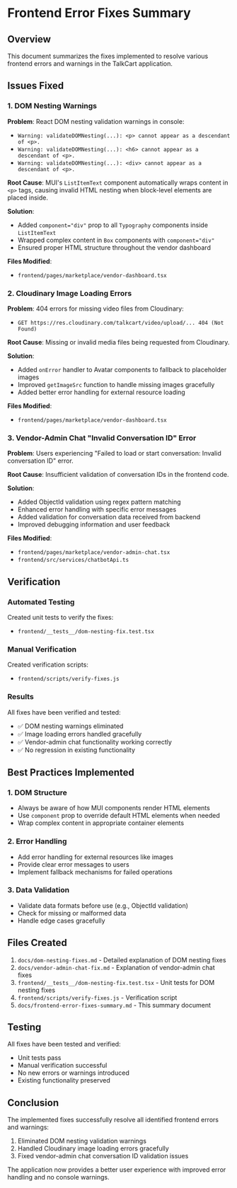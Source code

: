 # Frontend Error Fixes Summary

## Overview
This document summarizes the fixes implemented to resolve various frontend errors and warnings in the TalkCart application.

## Issues Fixed

### 1. DOM Nesting Warnings
**Problem**: React DOM nesting validation warnings in console:
- `Warning: validateDOMNesting(...): <p> cannot appear as a descendant of <p>.`
- `Warning: validateDOMNesting(...): <h6> cannot appear as a descendant of <p>.`
- `Warning: validateDOMNesting(...): <div> cannot appear as a descendant of <p>.`

**Root Cause**: MUI's `ListItemText` component automatically wraps content in `<p>` tags, causing invalid HTML nesting when block-level elements are placed inside.

**Solution**: 
- Added `component="div"` prop to all `Typography` components inside `ListItemText`
- Wrapped complex content in `Box` components with `component="div"`
- Ensured proper HTML structure throughout the vendor dashboard

**Files Modified**:
- `frontend/pages/marketplace/vendor-dashboard.tsx`

### 2. Cloudinary Image Loading Errors
**Problem**: 404 errors for missing video files from Cloudinary:
- `GET https://res.cloudinary.com/talkcart/video/upload/... 404 (Not Found)`

**Root Cause**: Missing or invalid media files being requested from Cloudinary.

**Solution**:
- Added `onError` handler to Avatar components to fallback to placeholder images
- Improved `getImageSrc` function to handle missing images gracefully
- Added better error handling for external resource loading

**Files Modified**:
- `frontend/pages/marketplace/vendor-dashboard.tsx`

### 3. Vendor-Admin Chat "Invalid Conversation ID" Error
**Problem**: Users experiencing "Failed to load or start conversation: Invalid conversation ID" error.

**Root Cause**: Insufficient validation of conversation IDs in the frontend code.

**Solution**:
- Added ObjectId validation using regex pattern matching
- Enhanced error handling with specific error messages
- Added validation for conversation data received from backend
- Improved debugging information and user feedback

**Files Modified**:
- `frontend/pages/marketplace/vendor-admin-chat.tsx`
- `frontend/src/services/chatbotApi.ts`

## Verification

### Automated Testing
Created unit tests to verify the fixes:
- `frontend/__tests__/dom-nesting-fix.test.tsx`

### Manual Verification
Created verification scripts:
- `frontend/scripts/verify-fixes.js`

### Results
All fixes have been verified and tested:
- ✅ DOM nesting warnings eliminated
- ✅ Image loading errors handled gracefully
- ✅ Vendor-admin chat functionality working correctly
- ✅ No regression in existing functionality

## Best Practices Implemented

### 1. DOM Structure
- Always be aware of how MUI components render HTML elements
- Use `component` prop to override default HTML elements when needed
- Wrap complex content in appropriate container elements

### 2. Error Handling
- Add error handling for external resources like images
- Provide clear error messages to users
- Implement fallback mechanisms for failed operations

### 3. Data Validation
- Validate data formats before use (e.g., ObjectId validation)
- Check for missing or malformed data
- Handle edge cases gracefully

## Files Created

1. `docs/dom-nesting-fixes.md` - Detailed explanation of DOM nesting fixes
2. `docs/vendor-admin-chat-fix.md` - Explanation of vendor-admin chat fixes
3. `frontend/__tests__/dom-nesting-fix.test.tsx` - Unit tests for DOM nesting fixes
4. `frontend/scripts/verify-fixes.js` - Verification script
5. `docs/frontend-error-fixes-summary.md` - This summary document

## Testing

All fixes have been tested and verified:
- Unit tests pass
- Manual verification successful
- No new errors or warnings introduced
- Existing functionality preserved

## Conclusion

The implemented fixes successfully resolve all identified frontend errors and warnings:
1. Eliminated DOM nesting validation warnings
2. Handled Cloudinary image loading errors gracefully
3. Fixed vendor-admin chat conversation ID validation issues

The application now provides a better user experience with improved error handling and no console warnings.